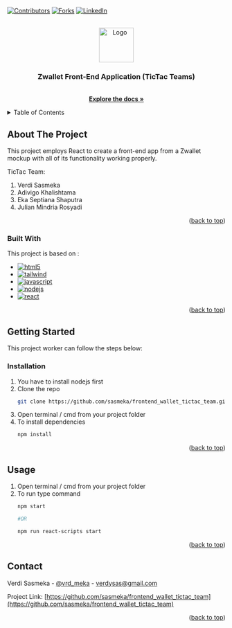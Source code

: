 
<a name="readme-top"></a>

[![Contributors][contributors-shield]][contributors-url]
[![Forks][forks-shield]][forks-url]
[![LinkedIn][linkedin-shield]][linkedin-url]

<br />
<div align="center">
  <a href="https://github.com/sasmeka/frontend_wallet_tictac_team">
    <img src="https://camo.githubusercontent.com/72d4e416bd802a1abc16d86e9d7d7a62318fca378d103f97fda207ef7d61463d/68747470733a2f2f7974332e67677068742e636f6d2f7974632f414b65644f4c543759443978365069522d4366624262464333777a3257617469495a4672495f4930762d366b3d733930302d632d6b2d63307830306666666666662d6e6f2d726a" alt="Logo" width="80" height="80">
  </a>

  <h3 align="center">Zwallet Front-End Application (TicTac Teams)</h3>

  <p align="center">
    <br />
    <a href="https://github.com/sasmeka/frontend_wallet_tictac_team"><strong>Explore the docs »</strong></a>
    <br />
  </p>
</div>



<!-- TABLE OF CONTENTS -->
<details>
  <summary>Table of Contents</summary>
  <ol>
    <li>
      <a href="#about-the-project">About The Project</a>
      <ul>
        <li><a href="#built-with">Built With</a></li>
      </ul>
    </li>
    <li>
      <a href="#getting-started">Getting Started</a>
      <ul>
        <li><a href="#prerequisites">Prerequisites</a></li>
        <li><a href="#installation">Installation</a></li>
      </ul>
    </li>
    <li><a href="#usage">Usage</a></li>
    <li><a href="#screenshot">Usage</a></li>
  </ol>
</details>



<!-- ABOUT THE PROJECT -->
## About The Project

This project employs React to create a front-end app from a Zwallet mockup with all of its functionality working properly.

TicTac Team:
1. Verdi Sasmeka
2. Adivigo Khalishtama
3. Eka Septiana Shaputra
4. Julian Mindria Rosyadi

<p align="right">(<a href="#readme-top">back to top</a>)</p>



### Built With

This project is based on :
* [![html5][html5.js]][html5-url]
* [![tailwind][tailwind.js]][tailwind-url]
* [![javascript][javascript.js]][javascript-url]
* [![nodejs][nodejs.js]][nodejs-url]
* [![react][react.js]][react-url]

<p align="right">(<a href="#readme-top">back to top</a>)</p>



<!-- GETTING STARTED -->
## Getting Started

This project worker can follow the steps below:

### Installation

1. You have to install nodejs first
2. Clone the repo
   ```sh
   git clone https://github.com/sasmeka/frontend_wallet_tictac_team.git
   ```
3. Open terminal / cmd from your project folder
4. To install dependencies
   ```sh
   npm install
   ```

<p align="right">(<a href="#readme-top">back to top</a>)</p>



<!-- USAGE EXAMPLES -->
## Usage

1. Open terminal / cmd from your project folder
2. To run type command
   ```sh
   npm start
   
   #OR

   npm run react-scripts start
   ```

<p align="right">(<a href="#readme-top">back to top</a>)</p>


<!-- CONTACT -->
## Contact

Verdi Sasmeka - [@vrd_meka](https://twitter.com/vrd_meka) - verdysas@gmail.com

Project Link: [https://github.com/sasmeka/frontend_wallet_tictac_team](https://github.com/sasmeka/frontend_wallet_tictac_team)

<p align="right">(<a href="#readme-top">back to top</a>)</p>

<!-- MARKDOWN LINKS & IMAGES -->
<!-- https://www.markdownguide.org/basic-syntax/#reference-style-links -->
[contributors-shield]: https://img.shields.io/github/contributors/sasmeka/Tailwind_Tickitz.svg?style=for-the-badge
[contributors-url]: https://github.com/sasmeka/frontend_wallet_tictac_team/graphs/contributors
[forks-shield]: https://img.shields.io/github/forks/sasmeka/Tailwind_Tickitz.svg?style=for-the-badge
[forks-url]: https://github.com/sasmeka/frontend_wallet_tictac_team/network/members
[linkedin-shield]: https://img.shields.io/badge/-LinkedIn-black.svg?style=for-the-badge&logo=linkedin&colorB=555
[linkedin-url]: https://www.linkedin.com/in/verdi-sasmeka-62b91b132/
[html5.js]: https://img.shields.io/badge/html5-E34F26?style=for-the-badge&logo=html5&logoColor=white
[html5-url]: https://developer.mozilla.org/en-US/docs/Glossary/HTML5
[tailwind.js]: https://img.shields.io/badge/tailwind-06B6D4?style=for-the-badge&logo=tailwindcss&logoColor=white
[tailwind-url]: https://tailwindcss.com/
[javascript.js]: https://img.shields.io/badge/javascript-000000?style=for-the-badge&logo=javascript&logoColor=white
[javascript-url]: https://www.javascript.com/
[nodejs.js]: https://img.shields.io/badge/nodejs-339933?style=for-the-badge&logo=nodedotjs&logoColor=white
[nodejs-url]: https://nodejs.org/
[react.js]: https://img.shields.io/badge/react-61DAFB?style=for-the-badge&logo=react&logoColor=white
[react-url]: https://react.dev/